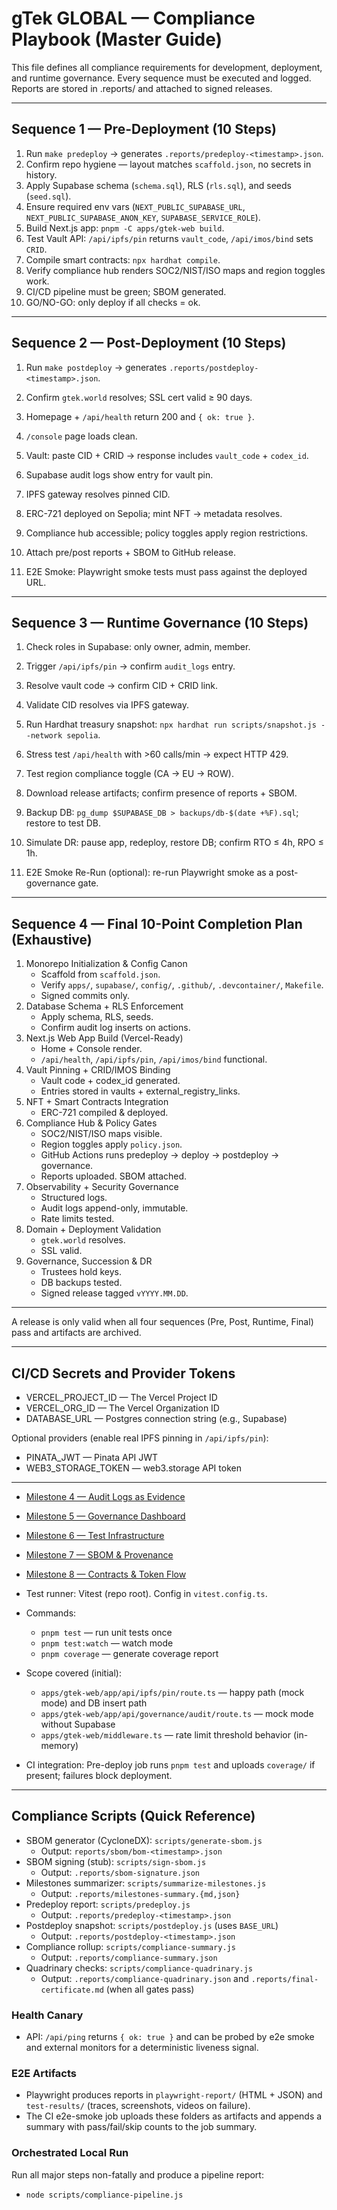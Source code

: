 # gTek GLOBAL — Compliance Playbook (Master Guide)

This file defines all compliance requirements for development, deployment, and runtime governance.
Every sequence must be executed and logged. Reports are stored in .reports/ and attached to signed releases.

---

## Sequence 1 — Pre-Deployment (10 Steps)

1. Run `make predeploy` → generates `.reports/predeploy-<timestamp>.json`.
2. Confirm repo hygiene — layout matches `scaffold.json`, no secrets in history.
3. Apply Supabase schema (`schema.sql`), RLS (`rls.sql`), and seeds (`seed.sql`).
4. Ensure required env vars (`NEXT_PUBLIC_SUPABASE_URL`, `NEXT_PUBLIC_SUPABASE_ANON_KEY`, `SUPABASE_SERVICE_ROLE`).
5. Build Next.js app: `pnpm -C apps/gtek-web build`.
6. Test Vault API: `/api/ipfs/pin` returns `vault_code`, `/api/imos/bind` sets `CRID`.
7. Compile smart contracts: `npx hardhat compile`.
8. Verify compliance hub renders SOC2/NIST/ISO maps and region toggles work.
9. CI/CD pipeline must be green; SBOM generated.
10. GO/NO-GO: only deploy if all checks = ok.

---

## Sequence 2 — Post-Deployment (10 Steps)

1. Run `make postdeploy` → generates `.reports/postdeploy-<timestamp>.json`.
2. Confirm `gtek.world` resolves; SSL cert valid ≥ 90 days.
3. Homepage + `/api/health` return 200 and `{ ok: true }`.
4. `/console` page loads clean.
5. Vault: paste CID + CRID → response includes `vault_code` + `codex_id`.
6. Supabase audit logs show entry for vault pin.
7. IPFS gateway resolves pinned CID.
8. ERC-721 deployed on Sepolia; mint NFT → metadata resolves.
9. Compliance hub accessible; policy toggles apply region restrictions.
10. Attach pre/post reports + SBOM to GitHub release.

11. E2E Smoke: Playwright smoke tests must pass against the deployed URL.

---

## Sequence 3 — Runtime Governance (10 Steps)

1. Check roles in Supabase: only owner, admin, member.
2. Trigger `/api/ipfs/pin` → confirm `audit_logs` entry.
3. Resolve vault code → confirm CID + CRID link.
4. Validate CID resolves via IPFS gateway.
5. Run Hardhat treasury snapshot: `npx hardhat run scripts/snapshot.js --network sepolia`.
6. Stress test `/api/health` with >60 calls/min → expect HTTP 429.
7. Test region compliance toggle (CA → EU → ROW).
8. Download release artifacts; confirm presence of reports + SBOM.
9. Backup DB: `pg_dump $SUPABASE_DB > backups/db-$(date +%F).sql`; restore to test DB.
10. Simulate DR: pause app, redeploy, restore DB; confirm RTO ≤ 4h, RPO ≤ 1h.

11. E2E Smoke Re-Run (optional): re-run Playwright smoke as a post-governance gate.

---

## Sequence 4 — Final 10-Point Completion Plan (Exhaustive)

1. Monorepo Initialization & Config Canon
   - Scaffold from `scaffold.json`.
   - Verify `apps/`, `supabase/`, `config/`, `.github/`, `.devcontainer/`, `Makefile`.
   - Signed commits only.
2. Database Schema + RLS Enforcement
   - Apply schema, RLS, seeds.
   - Confirm audit log inserts on actions.
3. Next.js Web App Build (Vercel-Ready)
   - Home + Console render.
   - `/api/health`, `/api/ipfs/pin`, `/api/imos/bind` functional.
4. Vault Pinning + CRID/IMOS Binding
   - Vault code + codex_id generated.
   - Entries stored in vaults + external_registry_links.
5. NFT + Smart Contracts Integration
   - ERC-721 compiled & deployed.
6. Compliance Hub & Policy Gates
   - SOC2/NIST/ISO maps visible.
   - Region toggles apply `policy.json`.
   - GitHub Actions runs predeploy → deploy → postdeploy → governance.
   - Reports uploaded. SBOM attached.
7. Observability + Security Governance
   - Structured logs.
   - Audit logs append-only, immutable.
   - Rate limits tested.
8. Domain + Deployment Validation
   - `gtek.world` resolves.
   - SSL valid.
9. Governance, Succession & DR
   - Trustees hold keys.
   - DB backups tested.
   - Signed release tagged `vYYYY.MM.DD`.

---

A release is only valid when all four sequences (Pre, Post, Runtime, Final) pass and artifacts are archived.

---

## CI/CD Secrets and Provider Tokens

- VERCEL_PROJECT_ID — The Vercel Project ID
- VERCEL_ORG_ID — The Vercel Organization ID
- DATABASE_URL — Postgres connection string (e.g., Supabase)

Optional providers (enable real IPFS pinning in `/api/ipfs/pin`):

- PINATA_JWT — Pinata API JWT
- WEB3_STORAGE_TOKEN — web3.storage API token

---

- [Milestone 4 — Audit Logs as Evidence](reports/milestones/04-audit-logs-as-evidence.md)
- [Milestone 5 — Governance Dashboard](reports/milestones/05-governance-dashboard.md)
- [Milestone 6 — Test Infrastructure](reports/milestones/06-test-infrastructure.md)
- [Milestone 7 — SBOM & Provenance](reports/milestones/07-sbom-provenance.md)
- [Milestone 8 — Contracts & Token Flow](reports/milestones/08-contracts-and-token-flow.md)

- Test runner: Vitest (repo root). Config in `vitest.config.ts`.
- Commands:
  - `pnpm test` — run unit tests once
  - `pnpm test:watch` — watch mode
  - `pnpm coverage` — generate coverage report
- Scope covered (initial):
  - `apps/gtek-web/app/api/ipfs/pin/route.ts` — happy path (mock mode) and DB insert path
  - `apps/gtek-web/app/api/governance/audit/route.ts` — mock mode without Supabase
  - `apps/gtek-web/middleware.ts` — rate limit threshold behavior (in-memory)
- CI integration: Pre-deploy job runs `pnpm test` and uploads `coverage/` if present; failures block deployment.

---

## Compliance Scripts (Quick Reference)

- SBOM generator (CycloneDX): `scripts/generate-sbom.js`
  - Output: `reports/sbom/bom-<timestamp>.json`
- SBOM signing (stub): `scripts/sign-sbom.js`
  - Output: `.reports/sbom-signature.json`
- Milestones summarizer: `scripts/summarize-milestones.js`
  - Output: `.reports/milestones-summary.{md,json}`
- Predeploy report: `scripts/predeploy.js`
  - Output: `.reports/predeploy-<timestamp>.json`
- Postdeploy snapshot: `scripts/postdeploy.js` (uses `BASE_URL`)
  - Output: `.reports/postdeploy-<timestamp>.json`
- Compliance rollup: `scripts/compliance-summary.js`
  - Output: `.reports/compliance-summary.json`
- Quadrinary checks: `scripts/compliance-quadrinary.js`
  - Output: `.reports/compliance-quadrinary.json` and `.reports/final-certificate.md` (when all gates pass)

### Health Canary

- API: `/api/ping` returns `{ ok: true }` and can be probed by e2e smoke and external monitors for a deterministic liveness signal.

### E2E Artifacts

- Playwright produces reports in `playwright-report/` (HTML + JSON) and `test-results/` (traces, screenshots, videos on failure).
- The CI e2e-smoke job uploads these folders as artifacts and appends a summary with pass/fail/skip counts to the job summary.

### Orchestrated Local Run

Run all major steps non-fatally and produce a pipeline report:

- `node scripts/compliance-pipeline.js`
